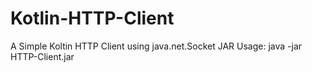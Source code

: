 # Kotlin-HTTP-Client
A Simple Koltin HTTP Client using java.net.Socket
JAR Usage: java -jar HTTP-Client.jar
